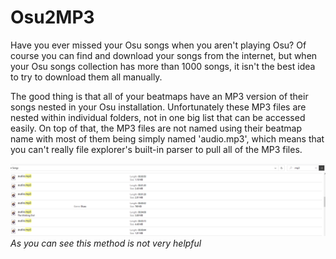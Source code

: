 # Osu2MP3

Have you ever missed your Osu songs when you aren't playing Osu? Of course you can find and download your songs from the internet, but when your Osu songs collection has more than 1000 songs, it isn't the best idea to try to download them all manually.

The good thing is that all of your beatmaps have an MP3 version of their songs nested in your Osu installation. Unfortunately these MP3 files are nested within individual folders, not in one big list that can be accessed easily. On top of that, the MP3 files are not named using their beatmap name with most of them being simply named 'audio.mp3', which means that you can't really file explorer's built-in parser to pull all of the MP3 files.

![alt text](https://github.com/Twinzet/git-repo/blob/f2dff383b4d2ed1df289bd72e24e4e9bc854163b/image_2023-01-07_224501016.png)
_As you can see this method is not very helpful_ 
